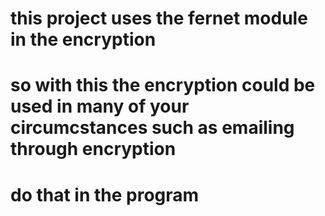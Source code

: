 # this project uses the fernet module in the encryption
# so with this the encryption could  be used in many of your circumcstances such as emailing through encryption
# do that in the program